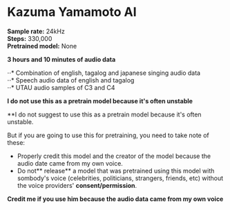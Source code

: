 # Kazuma Yamamoto AI

**Sample rate:** 24kHz<br>
**Steps:** 330,000<br>
**Pretrained model:** None<br>

**3 hours and 10 minutes of audio data**

⋅⋅* Combination of english, tagalog and japanese singing audio data<br>
⋅⋅* Speech audio data of english and tagalog<br>
⋅⋅* UTAU audio samples of C3 and C4<br>

**I do not use this as a pretrain model because it's often unstable**

**I do not suggest to use this as a pretrain model because it's often unstable.

But if you are going to use this for pretraining, you need to take note of these:

- Properly credit this model and the creator of the model because the audio date came from my own voice.
- Do not** release** a model that was pretrained using this model with sombody's voice (celebrities, politicians, strangers, friends, etc) without the voice providers' **consent/permission**. 

**Credit me if you use him because the audio data came from my own voice**
